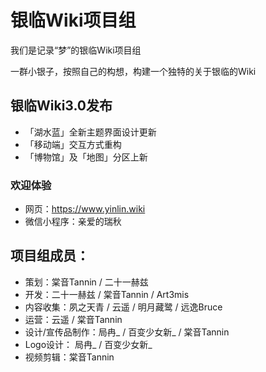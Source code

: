 # 银临Wiki项目组

我们是记录“梦”的银临Wiki项目组

一群小银子，按照自己的构想，构建一个独特的关于银临的Wiki

## 银临Wiki3.0发布
 - 「湖水蓝」全新主题界面设计更新
 - 「移动端」交互方式重构
 - 「博物馆」及「地图」分区上新

### 欢迎体验
 - 网页：https://www.yinlin.wiki
 - 微信小程序：亲爱的瑞秋

## 项目组成员：
 - 策划：棠音Tannin / 二十一赫兹
 - 开发：二十一赫兹 / 棠音Tannin / Art3mis
 - 内容收集：夙之天青 / 云遥 / 明月藏鹭 / 远逸Bruce
 - 运营：云遥 / 棠音Tannin
 - 设计/宣传品制作：局冉_ / 百变少女新_ / 棠音Tannin
 - Logo设计： 局冉_ / 百变少女新_
 - 视频剪辑：棠音Tannin
